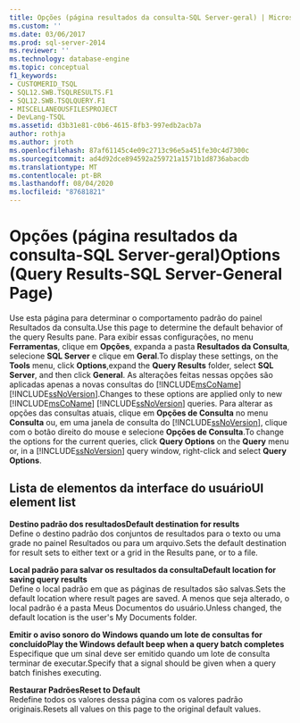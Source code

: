 ```yaml
---
title: Opções (página resultados da consulta-SQL Server-geral) | Microsoft Docs
ms.custom: ''
ms.date: 03/06/2017
ms.prod: sql-server-2014
ms.reviewer: ''
ms.technology: database-engine
ms.topic: conceptual
f1_keywords:
- CUSTOMERID_TSQL
- SQL12.SWB.TSQLRESULTS.F1
- SQL12.SWB.TSQLQUERY.F1
- MISCELLANEOUSFILESPROJECT
- DevLang-TSQL
ms.assetid: d3b31e81-c0b6-4615-8fb3-997edb2acb7a
author: rothja
ms.author: jroth
ms.openlocfilehash: 87af61145c4e09c2713c96e5a451fe30c4d7300c
ms.sourcegitcommit: ad4d92dce894592a259721a1571b1d8736abacdb
ms.translationtype: MT
ms.contentlocale: pt-BR
ms.lasthandoff: 08/04/2020
ms.locfileid: "87681821"
---
```

# <a name="options-query-results-sql-server-general-page"></a><span data-ttu-id="3d327-102">Opções (página resultados da consulta-SQL Server-geral)</span><span class="sxs-lookup"><span data-stu-id="3d327-102">Options (Query Results-SQL Server-General Page)</span></span>
  <span data-ttu-id="3d327-103">Use esta página para determinar o comportamento padrão do painel Resultados da consulta.</span><span class="sxs-lookup"><span data-stu-id="3d327-103">Use this page to determine the default behavior of the query Results pane.</span></span> <span data-ttu-id="3d327-104">Para exibir essas configurações, no menu **Ferramentas**, clique em **Opções**, expanda a pasta **Resultados da Consulta**, selecione **SQL Server** e clique em **Geral**.</span><span class="sxs-lookup"><span data-stu-id="3d327-104">To display these settings, on the **Tools** menu, click **Options**,expand the **Query Results** folder, select **SQL Server**, and then click **General**.</span></span> <span data-ttu-id="3d327-105">As alterações feitas nessas opções são aplicadas apenas a novas consultas do [!INCLUDE[msCoName](../includes/msconame-md.md)] [!INCLUDE[ssNoVersion](../includes/ssnoversion-md.md)].</span><span class="sxs-lookup"><span data-stu-id="3d327-105">Changes to these options are applied only to new [!INCLUDE[msCoName](../includes/msconame-md.md)] [!INCLUDE[ssNoVersion](../includes/ssnoversion-md.md)] queries.</span></span> <span data-ttu-id="3d327-106">Para alterar as opções das consultas atuais, clique em **Opções de Consulta** no menu **Consulta** ou, em uma janela de consulta do [!INCLUDE[ssNoVersion](../includes/ssnoversion-md.md)], clique com o botão direito do mouse e selecione **Opções de Consulta**.</span><span class="sxs-lookup"><span data-stu-id="3d327-106">To change the options for the current queries, click **Query Options** on the **Query** menu or, in a [!INCLUDE[ssNoVersion](../includes/ssnoversion-md.md)] query window, right-click and select **Query Options**.</span></span>  
  
## <a name="ui-element-list"></a><span data-ttu-id="3d327-107">Lista de elementos da interface do usuário</span><span class="sxs-lookup"><span data-stu-id="3d327-107">UI element list</span></span>  
 <span data-ttu-id="3d327-108">**Destino padrão dos resultados**</span><span class="sxs-lookup"><span data-stu-id="3d327-108">**Default destination for results**</span></span>  
 <span data-ttu-id="3d327-109">Define o destino padrão dos conjuntos de resultados para o texto ou uma grade no painel Resultados ou para um arquivo.</span><span class="sxs-lookup"><span data-stu-id="3d327-109">Sets the default destination for result sets to either text or a grid in the Results pane, or to a file.</span></span>  
  
 <span data-ttu-id="3d327-110">**Local padrão para salvar os resultados da consulta**</span><span class="sxs-lookup"><span data-stu-id="3d327-110">**Default location for saving query results**</span></span>  
 <span data-ttu-id="3d327-111">Define o local padrão em que as páginas de resultados são salvas.</span><span class="sxs-lookup"><span data-stu-id="3d327-111">Sets the default location where result pages are saved.</span></span> <span data-ttu-id="3d327-112">A menos que seja alterado, o local padrão é a pasta Meus Documentos do usuário.</span><span class="sxs-lookup"><span data-stu-id="3d327-112">Unless changed, the default location is the user's My Documents folder.</span></span>  
  
 <span data-ttu-id="3d327-113">**Emitir o aviso sonoro do Windows quando um lote de consultas for concluído**</span><span class="sxs-lookup"><span data-stu-id="3d327-113">**Play the Windows default beep when a query batch completes**</span></span>  
 <span data-ttu-id="3d327-114">Especifique que um sinal deve ser emitido quando um lote de consulta terminar de executar.</span><span class="sxs-lookup"><span data-stu-id="3d327-114">Specify that a signal should be given when a query batch finishes executing.</span></span>  
  
 <span data-ttu-id="3d327-115">**Restaurar Padrões**</span><span class="sxs-lookup"><span data-stu-id="3d327-115">**Reset to Default**</span></span>  
 <span data-ttu-id="3d327-116">Redefine todos os valores dessa página com os valores padrão originais.</span><span class="sxs-lookup"><span data-stu-id="3d327-116">Resets all values on this page to the original default values.</span></span>  
  
  
